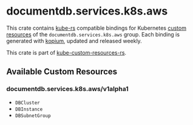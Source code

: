 <!--
SPDX-FileCopyrightText: The kube-custom-resources-rs Authors
SPDX-License-Identifier: 0BSD
 -->

# documentdb.services.k8s.aws

This crate contains [kube-rs](https://kube.rs/) compatible bindings for Kubernetes [custom resources](https://kubernetes.io/docs/tasks/extend-kubernetes/custom-resources/custom-resource-definitions/) of the `documentdb.services.k8s.aws` group. Each binding is generated with [kopium](https://github.com/kube-rs/kopium), updated and released weekly.

This crate is part of [kube-custom-resources-rs](https://github.com/metio/kube-custom-resources-rs).

## Available Custom Resources

### documentdb.services.k8s.aws/v1alpha1
- `DBCluster`
- `DBInstance`
- `DBSubnetGroup`
